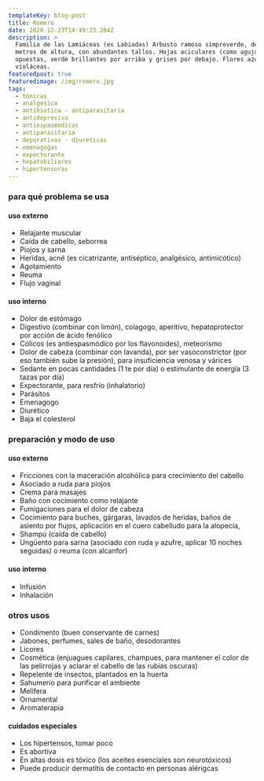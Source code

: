 ```yaml
---
templateKey: blog-post
title: Romero
date: 2020-12-23T14:49:23.204Z
description: >
  Familia de las Lamiáceas (ex Labiadas) Arbusto ramoso simpreverde, de hasta 2
  metros de altura, con abundantes tallos. Hojas aciculares (como agujas),
  opuestas, verde brillantes por arriba y grises por debajo. Flores azul
  violáceas.
featuredpost: true
featuredimage: /img/romero.jpg
tags:
  - tónicas
  - analgesica
  - antibiotica - antiparasitaria
  - antidepresiva
  - antiespasmodicas
  - antiparasitaria
  - depurativas - diureticas
  - emenagogas
  - expectorante
  - hepatobiliares
  - hipertensoras
---
```

### para qué problema se usa

#### uso externo

* Relajante muscular
* Caída de cabello, seborrea
* Piojos y sarna
* Heridas, acné (es cicatrizante, antiséptico, analgésico, antimicótico)
* Agotamiento
* Reuma
* Flujo vaginal

#### uso interno

* Dolor de estómago
* Digestivo (combinar con limón), colagogo, aperitivo, hepatoprotector por acción de ácido fenólico
* Cólicos (es antiespasmódico por los flavonoides), meteorismo
* Dolor de cabeza (combinar con lavanda), por ser vasoconstrictor (por eso también sube la presión), para insuficiencia venosa y várices
* Sedante en pocas cantidades (1 te por día) o estimulante de energía (3 tazas por día)
* Expectorante, para resfrío (inhalatorio)
* Parásitos
* Emenagogo
* Diurético
* Baja el colesterol

### preparación y modo de uso

#### uso externo

* Fricciones con la maceración alcohólica para crecimiento del cabello
* Asociado a ruda para piojos
* Crema para masajes
* Baño con cocimiento como relajante
* Fumigaciones para el dolor de cabeza
* Cocimiento para buches, gárgaras, lavados de heridas, baños de asiento por flujos, aplicación en el cuero cabelludo para la alopecía,
* Shampú (caída de cabello)
* Ungüento para sarna (asociado con ruda y azufre, aplicar 10 noches seguidas) o reuma (con alcanfor)

#### uso interno

* Infusión
* Inhalación

### otros usos

* Condimento (buen conservante de carnes)
* Jabones, perfumes, sales de baño, desodorantes
* Licores
* Cosmética (enjuagues capilares, champues, para mantener el color de las pelirrojas y aclarar el cabello de las rubias oscuras)
* Repelente de insectos, plantados en la huerta
* Sahumerio para purificar el ambiente
* Melífera
* Ornamental
* Aromaterapia

#### cuidados especiales

* Los hipertensos, tomar poco
* Es abortiva
* En altas dosis es tóxico (los aceites esenciales son neurotóxicos)
* Puede producir dermatitis de contacto en personas alérigcas